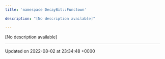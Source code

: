```yaml
---
title: 'namespace DecayBit::Functown'

description: "[No description available]"

---
```







[No description available]






-------------------------------

Updated on 2022-08-02 at 23:34:48 +0000
